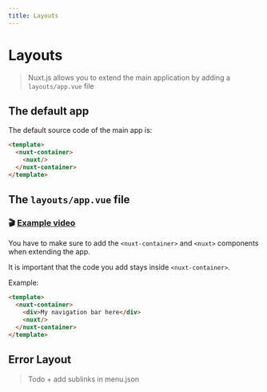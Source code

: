 ```yaml
---
title: Layouts
---
```


# Layouts

> Nuxt.js allows you to extend the main application by adding a `layouts/app.vue` file

## The default app

The default source code of the main app is:
```html
<template>
  <nuxt-container>
    <nuxt/>
  </nuxt-container>
</template>
```

## The `layouts/app.vue` file

### 🎬 [Example video](https://www.youtube.com/watch?v=wBhia7uBxDA)

You have to make sure to add the `<nuxt-container>` and `<nuxt>` components when extending the app.

It is important that the code you add stays inside `<nuxt-container>`.

Example:
```html
<template>
  <nuxt-container>
    <div>My navigation bar here</div>
    <nuxt/>
  </nuxt-container>
</template>
```

## Error Layout

> Todo + add sublinks in menu.json

